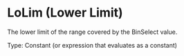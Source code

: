 # LoLim (Lower Limit)

The lower limit of the range covered by the BinSelect value.

Type: Constant (or expression that evaluates as a constant)
